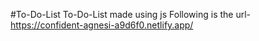 #To-Do-List 
To-Do-List made using js
Following is the url- https://confident-agnesi-a9d6f0.netlify.app/

